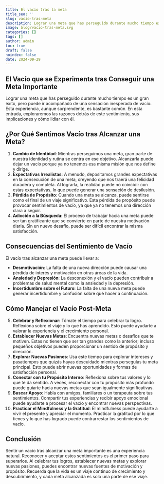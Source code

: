 ```yaml
---
title: El vacío tras la meta
title_seo: ''
slug: vacio-tras-meta
description: Lograr una meta que has perseguido durante mucho tiempo es un gran éxito, pero puede ir acompañado de una sensación inesperada de vacío. Esta experiencia...
image: blog/vacio-tras-meta.svg
categories: []
tags: []
author: admin
toc: true
draft: false
noindex: false
date: 2024-09-29
---
```


## El Vacío que se Experimenta tras Conseguir una Meta Importante

Lograr una meta que has perseguido durante mucho tiempo es un gran éxito, pero puede ir acompañado de una sensación inesperada de vacío. Esta experiencia, aunque sorprendente, es bastante común. En esta entrada, exploraremos las razones detrás de este sentimiento, sus implicaciones y cómo lidiar con él.

## ¿Por Qué Sentimos Vacío tras Alcanzar una Meta?

1. **Cambio de Identidad**: Mientras perseguimos una meta, gran parte de nuestra identidad y rutina se centra en ese objetivo. Alcanzarla puede dejar un vacío porque ya no tenemos esa misma misión que nos define y dirige.
2. **Expectativas Irrealistas**: A menudo, depositamos grandes expectativas en la consecución de una meta, creyendo que nos traerá una felicidad duradera y completa. Al lograrla, la realidad puede no coincidir con estas expectativas, lo que puede generar una sensación de desilusión.
3. **Pérdida de Propósito**: Cuando una meta se alcanza, puede sentirse como el final de un viaje significativo. Esta pérdida de propósito puede provocar sentimientos de vacío, ya que ya no tenemos una dirección clara a seguir.
4. **Adicción a la Búsqueda**: El proceso de trabajar hacia una meta puede ser tan gratificante que se convierte en parte de nuestra motivación diaria. Sin un nuevo desafío, puede ser difícil encontrar la misma satisfacción.

## Consecuencias del Sentimiento de Vacío

El vacío tras alcanzar una meta puede llevar a:

- **Desmotivación**: La falta de una nueva dirección puede causar una pérdida de interés y motivación en otras áreas de la vida.
- **Ansiedad y Depresión**: La desconexión y el vacío pueden contribuir a problemas de salud mental como la ansiedad y la depresión.
- **Incertidumbre sobre el Futuro**: La falta de una nueva meta puede generar incertidumbre y confusión sobre qué hacer a continuación.

## Cómo Manejar el Vacío Post-Meta

5. **Celebrar y Reflexionar**: Tómate el tiempo para celebrar tu logro. Reflexiona sobre el viaje y lo que has aprendido. Esto puede ayudarte a valorar la experiencia y el crecimiento personal.
6. **Establecer Nuevas Metas**: Encuentra nuevas metas o desafíos que te motiven. Estas no tienen que ser tan grandes como la anterior; incluso pequeños objetivos pueden proporcionar un sentido de propósito y dirección.
7. **Explorar Nuevas Pasiones**: Usa este tiempo para explorar intereses y pasatiempos que quizás hayas descuidado mientras perseguías tu meta principal. Esto puede abrir nuevas oportunidades y formas de satisfacción personal.
8. **Conectar con tu Propósito Interno**: Reflexiona sobre tus valores y lo que te da sentido. A veces, reconectar con tu propósito más profundo puede guiarte hacia nuevas metas que sean igualmente significativas.
9. **Buscar Apoyo**: Habla con amigos, familiares o un terapeuta sobre tus sentimientos. Compartir tus experiencias y recibir apoyo emocional puede ayudarte a procesar el vacío y encontrar nuevas perspectivas.
10. **Practicar el Mindfulness y la Gratitud**: El mindfulness puede ayudarte a vivir el presente y apreciar el momento. Practicar la gratitud por lo que tienes y lo que has logrado puede contrarrestar los sentimientos de vacío.

## Conclusión

Sentir un vacío tras alcanzar una meta importante es una experiencia natural. Reconocer y aceptar estos sentimientos es el primer paso para superarlos. Al celebrar tus logros, establecer nuevas metas y explorar nuevas pasiones, puedes encontrar nuevas fuentes de motivación y propósito. Recuerda que la vida es un viaje continuo de crecimiento y descubrimiento, y cada meta alcanzada es solo una parte de ese viaje.
